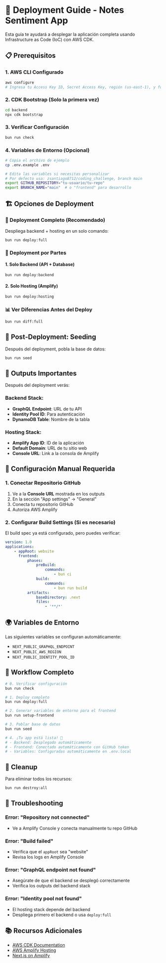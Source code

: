 # 🚀 Deployment Guide - Notes Sentiment App

Esta guía te ayudará a desplegar la aplicación completa usando Infrastructure as Code (IoC) con AWS CDK.

## 📋 Prerequisitos

### 1. AWS CLI Configurado

```bash
aws configure
# Ingresa tu Access Key ID, Secret Access Key, región (us-east-1), y formato (json)
```

### 2. CDK Bootstrap (Solo la primera vez)

```bash
cd backend
npx cdk bootstrap
```

### 3. Verificar Configuración

```bash
bun run check
```

### 4. Variables de Entorno (Opcional)

```bash
# Copia el archivo de ejemplo
cp .env.example .env

# Edita las variables si necesitas personalizar
# Por defecto usa: zsantiago8712/coding_challenge, branch main
export GITHUB_REPOSITORY="tu-usuario/tu-repo"
export BRANCH_NAME="main"  # o "frontend" para desarrollo
```

## 🏗️ Opciones de Deployment

### 🎯 Deployment Completo (Recomendado)

Despliega backend + hosting en un solo comando:

```bash
bun run deploy:full
```

### 🔧 Deployment por Partes

#### 1. Solo Backend (API + Database)

```bash
bun run deploy:backend
```

#### 2. Solo Hosting (Amplify)

```bash
bun run deploy:hosting
```

### 📊 Ver Diferencias Antes del Deploy

```bash
bun run diff:full
```

## 🌱 Post-Deployment: Seeding

Después del deployment, pobla la base de datos:

```bash
bun run seed
```

## 📝 Outputs Importantes

Después del deployment verás:

### Backend Stack:

- **GraphQL Endpoint**: URL de tu API
- **Identity Pool ID**: Para autenticación
- **DynamoDB Table**: Nombre de la tabla

### Hosting Stack:

- **Amplify App ID**: ID de la aplicación
- **Default Domain**: URL de tu sitio web
- **Console URL**: Link a la consola de Amplify

## 🔧 Configuración Manual Requerida

### 1. Conectar Repositorio GitHub

1. Ve a la **Console URL** mostrada en los outputs
2. En la sección "App settings" → "General"
3. Conecta tu repositorio GitHub
4. Autoriza AWS Amplify

### 2. Configurar Build Settings (Si es necesario)

El build spec ya está configurado, pero puedes verificar:

```yaml
version: 1.0
applications:
    - appRoot: website
      frontend:
          phases:
              preBuild:
                  commands:
                      - bun ci
              build:
                  commands:
                      - bun run build
          artifacts:
              baseDirectory: .next
              files:
                  - '**/*'
```

## 🌍 Variables de Entorno

Las siguientes variables se configuran automáticamente:

- `NEXT_PUBLIC_GRAPHQL_ENDPOINT`
- `NEXT_PUBLIC_AWS_REGION`
- `NEXT_PUBLIC_IDENTITY_POOL_ID`

## 🔄 Workflow Completo

```bash
# 0. Verificar configuración
bun run check

# 1. Deploy completo
bun run deploy:full

# 2. Generar variables de entorno para el frontend
bun run setup-frontend

# 3. Poblar base de datos
bun run seed

# 4. ¡Tu app está lista! 🎉
# - Backend: Desplegado automáticamente
# - Frontend: Conectado automáticamente con GitHub token
# - Variables: Configuradas automáticamente en .env.local
```

## 🧹 Cleanup

Para eliminar todos los recursos:

```bash
bun run destroy:all
```

## 🚨 Troubleshooting

### Error: "Repository not connected"

- Ve a Amplify Console y conecta manualmente tu repo GitHub

### Error: "Build failed"

- Verifica que el `appRoot` sea "website"
- Revisa los logs en Amplify Console

### Error: "GraphQL endpoint not found"

- Asegúrate de que el backend se desplegó correctamente
- Verifica los outputs del backend stack

### Error: "Identity pool not found"

- El hosting stack depende del backend
- Despliega primero el backend o usa `deploy:full`

## 📚 Recursos Adicionales

- [AWS CDK Documentation](https://docs.aws.amazon.com/cdk/)
- [AWS Amplify Hosting](https://docs.aws.amazon.com/amplify/latest/userguide/welcome.html)
- [Next.js on Amplify](https://docs.aws.amazon.com/amplify/latest/userguide/server-side-rendering-amplify.html)
